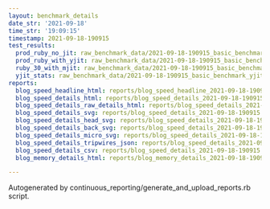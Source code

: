 ```yaml
---
layout: benchmark_details
date_str: '2021-09-18'
time_str: '19:09:15'
timestamp: 2021-09-18-190915
test_results:
  prod_ruby_no_jit: raw_benchmark_data/2021-09-18-190915_basic_benchmark_prod_ruby_no_jit.json
  prod_ruby_with_yjit: raw_benchmark_data/2021-09-18-190915_basic_benchmark_prod_ruby_with_yjit.json
  ruby_30_with_mjit: raw_benchmark_data/2021-09-18-190915_basic_benchmark_ruby_30_with_mjit.json
  yjit_stats: raw_benchmark_data/2021-09-18-190915_basic_benchmark_yjit_stats.json
reports:
  blog_speed_headline_html: reports/blog_speed_headline_2021-09-18-190915.html
  blog_speed_details_html: reports/blog_speed_details_2021-09-18-190915.html
  blog_speed_details_raw_details_html: reports/blog_speed_details_2021-09-18-190915.raw_details.html
  blog_speed_details_svg: reports/blog_speed_details_2021-09-18-190915.svg
  blog_speed_details_head_svg: reports/blog_speed_details_2021-09-18-190915.head.svg
  blog_speed_details_back_svg: reports/blog_speed_details_2021-09-18-190915.back.svg
  blog_speed_details_micro_svg: reports/blog_speed_details_2021-09-18-190915.micro.svg
  blog_speed_details_tripwires_json: reports/blog_speed_details_2021-09-18-190915.tripwires.json
  blog_speed_details_csv: reports/blog_speed_details_2021-09-18-190915.csv
  blog_memory_details_html: reports/blog_memory_details_2021-09-18-190915.html

---
```

Autogenerated by continuous_reporting/generate_and_upload_reports.rb script.

